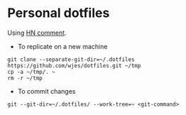 # Personal dotfiles

Using [HN comment](https://news.ycombinator.com/item?id=11070797).

- To replicate on a new machine

```shell
git clone --separate-git-dir=~/.dotfiles https://github.com/wjes/dotfiles.git ~/tmp
cp -a ~/tmp/. ~
rm -r ~/tmp
```

- To commit changes

```shell
git --git-dir=~/.dotfiles/ --work-tree=~ <git-command>
```
